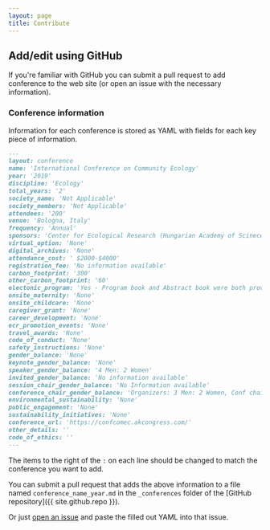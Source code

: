 ```yaml
---
layout: page
title: Contribute
---
```


## Add/edit using GitHub

If you're familiar with GitHub you can submit a pull request to add conference to the web site (or open an issue with the necessary information).

### Conference information

Information for each conference is stored as YAML with fields for each key piece of information.

```markdown
---
layout: conference 
name: 'International Conference on Community Ecology'
year: '2019'
discipline: 'Ecology'
total_years: '2'
society_name: 'Not Applicable'
society_members: 'Not Applicable'
attendees: '200'
venue: 'Bologna, Italy'
frequency: 'Annual'
sponsors: 'Center for Ecological Research (Hungarian Academy of Scinece), Universitat di Bologna'
virtual_option: 'None'
digital_archives: 'None'
attendance_cost: ' $2000-$4000'
registration_fee: 'No information available'
carbon_footprint: '300'
other_carbon_footprint: '60'
electonic_program: 'Yes - Program book and Abstract book were both provided on the conference website.'
onsite_maternity: 'None'
onsite_childcare: 'None'
caregiver_grant: 'None'
career_development: 'None'
ecr_promotion_events: 'None'
travel_awards: 'None'
code_of_conduct: 'None'
safety_instructions: 'None'
gender_balance: 'None'
keynote_gender_balance: 'None'
speaker_gender_balance: '4 Men: 2 Women'
invited_gender_balance: 'No information available'
session_chair_gender_balance: 'No Information available'
conference_chair_gender_balance: 'Organizers: 3 Men: 2 Women, Conf chair: 1 Man'
environmental_sustainability: 'None'
public_engagement: 'None'
sustainability_initiatives: 'None'
conference_url: 'https://confcomec.akcongress.com/'
other_details: ''
code_of_ethics: ''
---
```

The items to the right of the `:` on each line should be changed to match the conference you want to add.

You can submit a pull request that adds the above information to a file named `conference_name_year.md` in the `_conferences` folder of the [GitHub repository]({{ site.github.repo }}).

Or just [open an issue](https://github.com/eLifeAmbassadors/improving-conferences/issues/new) and paste the filled out YAML into that issue.

